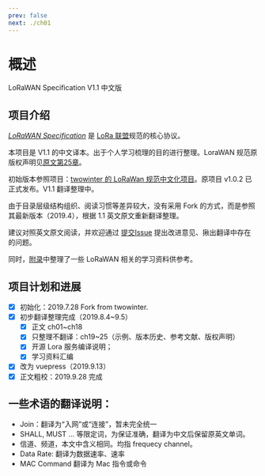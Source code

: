 ```yaml
---
prev: false
next: ./ch01
---
```


# 概述

LoRaWAN Specification V1.1 中文版


## 项目介绍

[*LoRaWAN Specification*](https://lora-alliance.org/resource-hub/lorawanr-specification-v11) 是 [LoRa 联盟](https://lora-alliance.org)规范的核心协议。

本项目是 V1.1 的中文译本。出于个人学习梳理的目的进行整理。LoraWAN 规范原版权声明见[原文第25章](ch25)。

初始版本参照项目：[twowinter 的 LoRaWan 规范中文化项目][twowinter]。原项目 v1.0.2 已正式发布。V1.1 翻译整理中。

由于目录层级结构组织、阅读习惯等差异较大，没有采用 Fork 的方式，而是参照其最新版本（2019.4），根据 1.1 英文原文重新翻译整理。

建议对照英文原文阅读，并欢迎通过 [提交Issue](https://github.com/deltacat/lora-docs/issues) 提出改进意见、揪出翻译中存在的问题。

同时，[附录](appendix/)中整理了一些 LoRaWAN 相关的学习资料供参考。

## 项目计划和进展

- [x] 初始化：2019.7.28 Fork from twowinter.
- [x] 初步翻译整理完成（2019.8.4~9.5）
    - [x] 正文 ch01~ch18
    - [x] 只整理不翻译：ch19~25（示例、版本历史、参考文献、版权声明）
    - [x] 开源 Lora 服务编译说明；
    - [x] 学习资料汇编
- [x] 改为 vuepress（2019.9.13）
- [x] 正文粗校：2019.9.28 完成

## 一些术语的翻译说明：

- Join：翻译为“入网”或“连接”，暂未完全统一
- SHALL, MUST ... 等限定词，为保证准确，翻译为中文后保留原英文单词。
- 信道、频道，本文中含义相同。均指 frequecy channel。
- Data Rate: 翻译为数据速率、速率
- MAC Command 翻译为 Mac 指令或命令

[//]: #(以下为注释、链接)

[twowinter]: https://github.com/twowinter/LoRaWAN-Specification_ZH_CN


